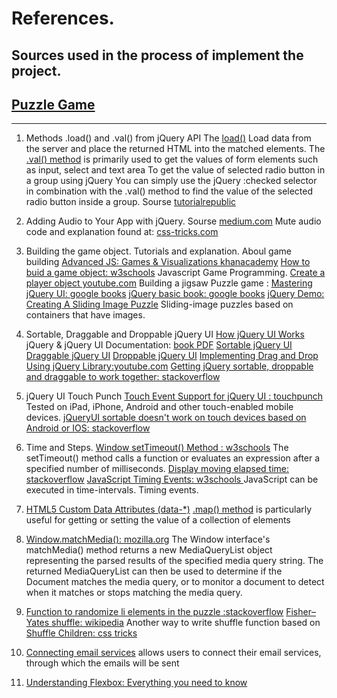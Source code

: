 # References.

## Sources used in the process of implement the project.

## [Puzzle Game](https://annadk.github.io/PuzzleGame/)

***************************
1. Methods .load() and .val() from jQuery API
   The [load()](https://api.jquery.com/load/) Load data from the server and place the returned HTML into the matched elements.
   The [.val() method](https://api.jquery.com/val/#val) is primarily used to get the values of form elements such as input, select and text area
   To get the value of selected radio button in a group using jQuery
   You can simply use the jQuery :checked selector in combination with the .val() method to find the value of the selected radio button inside a group.
   Sourse [tutorialrepublic](https://www.tutorialrepublic.com/faq/how-to-get-the-value-of-selected-radio-button-using-jquery.php)

2. Adding Audio to Your App with jQuery. Sourse [medium.com](https://medium.com/@ericschwartz7/adding-audio-to-your-app-with-jquery-fa96b99dfa97)
   Mute audio code and explanation found at: [css-tricks.com](https://css-tricks.com/forums/topic/mute-unmute-sounds-on-website/)

3. Building the game object.
   Tutorials and explanation.
   Aboul game building [Advanced JS: Games & Visualizations khanacademy](https://www.khanacademy.org/computing/computer-programming/programming-games-visualizations)
   [How to buid a game object: w3schools](https://www.w3schools.com/graphics/game_canvas.asp)
   Javascript Game Programming. [Create a player object youtube.com](https://www.youtube.com/watch?v=O6mWO4VTE2M)
   Building a jigsaw Puzzle game :
   [Mastering jQuery UI: google books](https://books.google.nl/books?id=nFjTBgAAQBAJ&pg=PA24&dq=jQuery+puzzle&hl=en&sa=X&ved=0ahUKEwiR6c_4y4jpAhVNLewKHY9mA_kQ6AEIKDAA#v=onepage&q=jQuery%20puzzle&f=false)
   [jQuery basic book: google books](https://books.google.nl/books?id=DYV7AgAAQBAJ&pg=PA47&lpg=PA47&dq=$(+%22%3Cli+class%3D%5C%22new%5C%22%3Enew+list+item%3C/li%3E%22+);&source=bl&ots=PgMR_wxbC0&sig=ACfU3U0plp9UUHnypWnKRzjl4isDb5Extg&hl=en&sa=X&ved=2ahUKEwi30a713PboAhVRzqQKHYMqDWYQ6AEwAHoECAwQKQ#v=onepage&q&f=false)
   [jQuery Demo: Creating A Sliding Image Puzzle](https://www.bennadel.com/blog/1009-jquery-demo-creating-a-sliding-image-puzzle-plug-in.htm)
   Sliding-image puzzles based on containers that have images.

4. Sortable, Draggable and Droppable jQuery UI
   [How jQuery UI Works](https://learn.jquery.com/jquery-ui/how-jquery-ui-works/)
   jQuery & jQuery UI Documentation: [book PDF](https://documentation.help/jQuery-UI/documentation.pdf)
   [Sortable jQuery UI](https://jqueryui.com/sortable/)
   [Draggable jQuery UI](https://jqueryui.com/draggable/)
   [Droppable jQuery UI](https://jqueryui.com/droppable/)
   [Implementing Drag and Drop Using jQuery Library:youtube.com](https://www.youtube.com/watch?v=peWrZD0meTs)
   [Getting jQuery sortable, droppable and draggable to work together: stackoverflow ](https://stackoverflow.com/questions/5794574/getting-jquery-sortable-droppable-and-draggable-to-work-together)

5. jQuery UI Touch Punch
   [Touch Event Support for jQuery UI : touchpunch](http://touchpunch.furf.com/)
   Tested on iPad, iPhone, Android and other touch-enabled mobile devices.
   [jQueryUI sortable doesn't work on touch devices based on Android or IOS: stackoverflow](https://stackoverflow.com/questions/6745098/jquery-ui-sortable-doesnt-work-on-touch-devices-based-on-android-or-ios)

6. Time and Steps.
   [Window setTimeout() Method : w3schools](https://www.w3schools.com/jsref/met_win_settimeout.asp) 
   The setTimeout() method calls a function or evaluates an expression after a specified number of milliseconds.
   [Display moving elapsed time: stackoverflow](https://stackoverflow.com/questions/3528425/how-to-display-moving-elapsed-time-in-jquery)
   [JavaScript Timing Events: w3schools ](https://www.w3schools.com/js/js_timing.asp)
   JavaScript can be executed in time-intervals. Timing events.

7. [HTML5 Custom Data Attributes (data-*)](http://html5doctor.com/html5-custom-data-attributes/)
   [.map() method](https://api.jquery.com/map/)
   is particularly useful for getting or setting the value of a collection of elements

8. [Window.matchMedia(): mozilla.org](https://developer.mozilla.org/en-US/docs/Web/API/Window/matchMedia)
  The Window interface's matchMedia() method returns a new MediaQueryList object representing the parsed results of the specified media query string. The returned MediaQueryList can then be used to determine if the Document matches the media query,
  or to monitor a document to detect when it matches or stops matching the media query.   

9. [Function to randomize li elements in the puzzle :stackoverflow](https://stackoverflow.com/questions/7070054/javascript-shuffle-html-list-element-order/39492527#39492527)
   [Fisher–Yates shuffle: wikipedia](https://en.wikipedia.org/wiki/Fisher%E2%80%93Yates_shuffle*/)
   Another way to write shuffle function based on [Shuffle Children: css tricks](https://css-tricks.com/snippets/jquery/shuffle-children/)

10. [Connecting email services](https://www.emailjs.com/docs/user-guide/connecting-email-services/) allows users to connect their email services, through which the emails will be sent

11. [Understanding Flexbox: Everything you need to know](https://www.freecodecamp.org/news/understanding-flexbox-everything-you-need-to-know-b4013d4dc9af/)
